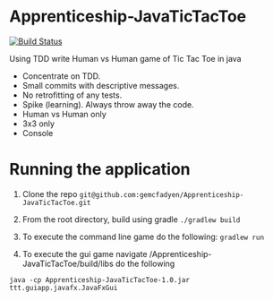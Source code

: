 # Apprenticeship-JavaTicTacToe
[![Build Status](https://travis-ci.org/gemcfadyen/Apprenticeship-JavaTicTacToe.svg?branch=master)](https://travis-ci.org/gemcfadyen/Apprenticeship-JavaTicTacToe)

Using TDD write Human vs Human game of Tic Tac Toe in java

- Concentrate on TDD.
- Small commits with descriptive messages.
- No retrofitting of any tests.
- Spike (learning). Always throw away the code.
- Human vs Human only
- 3x3 only
- Console


# Running the application

1. Clone the repo `git@github.com:gemcfadyen/Apprenticeship-JavaTicTacToe.git`

1. From the root directory, build using gradle `./gradlew build`

1. To execute the command line game do the following: `gradlew run`

1. To execute the gui game navigate /Apprenticeship-JavaTicTacToe/build/libs do the following

`java -cp Apprenticeship-JavaTicTacToe-1.0.jar ttt.guiapp.javafx.JavaFxGui`
